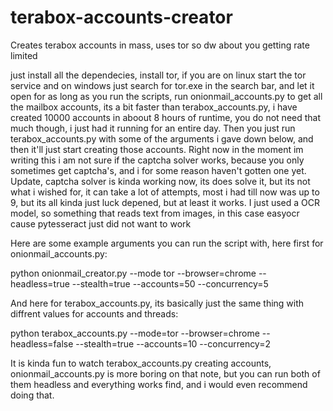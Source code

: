 # terabox-accounts-creator
Creates terabox accounts in mass, uses tor so dw about you getting rate limited

just install all the dependecies, install tor, if you are on linux start the tor service and on windows just search for tor.exe in the search bar, and let it open for as long as you run the scripts, run onionmail_accounts.py to get all the mailbox accounts, its a bit faster than terabox_accounts.py, i have created 10000 accounts in aboout 8 hours of runtime, you do not need that much though, i just had it running for an entire day. Then you just run terabox_accounts.py with some of the arguments i gave down below, and then it'll just start creating those accounts. Right now in the moment im writing this i am not sure if the captcha solver works, because you only sometimes get captcha's, and i for some reason haven't gotten one yet. Update, captcha solver is kinda working now, its does solve it, but its not what i wished for, it can take a lot of attempts, most i had till now was up to 9, but its all kinda just luck depened, but at least it works. I just used a OCR model, so something that reads text from images, in this case easyocr cause pytesseract just did not want to work

Here are some example arguments you can run the script with, here first for onionmail_accounts.py: 

python onionmail_creator.py --mode tor --browser=chrome --headless=true --stealth=true --accounts=50 --concurrency=5

And here for terabox_accounts.py, its basically just the same thing with diffrent values for accounts and threads: 

python terabox_accounts.py --mode=tor --browser=chrome --headless=false --stealth=true --accounts=10 --concurrency=2

It is kinda fun to watch terabox_accounts.py creating accounts, onionmail_accounts.py is more boring on that note, but you can run both of them headless and everything works find, and i would even recommend doing that.


